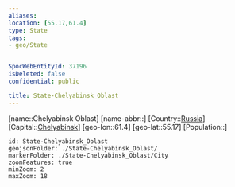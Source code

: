 ```yaml
---
aliases: 
location: [55.17,61.4]
type: State
tags:
- geo/State


SpocWebEntityId: 37196
isDeleted: false
confidential: public

title: State-Chelyabinsk_Oblast
---
```

[name::Chelyabinsk Oblast]
[name-abbr::]
[Country::[Russia](geo/Continent/Europe/Russia.md)]
[Capital::[Chelyabinsk](geo/Continent/Europe/Russia/City/Chelyabinsk.md)]
[geo-lon::61.4]
[geo-lat::55.17]
[Population::]



```leaflet
id: State-Chelyabinsk_Oblast
geojsonFolder: ./State-Chelyabinsk_Oblast/
markerFolder: ./State-Chelyabinsk_Oblast/City
zoomFeatures: true 
minZoom: 2 
maxZoom: 18
```


